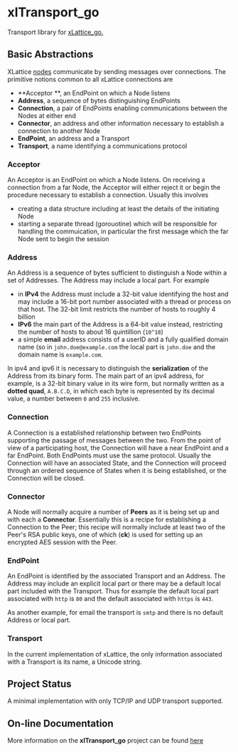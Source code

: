 # xlTransport_go

Transport library for
[xLattice_go.](https://jddixon.github.io/xlattice_go)

## Basic Abstractions

XLattice
[nodes](https://jddixon.github.io/xlNode_go)
communicate by sending messages over connections.  The primitive
notions common to all xLattice connections are

* **Acceptor **, an EndPoint on which a Node listens
* **Address**, a sequence of bytes distinguishing EndPoints
* **Connection**, a pair of EndPoints enabling communications between
  the Nodes at either end
* **Connector**, an address and other information necessary to establish
  a connection to another Node
* **EndPoint**, an address and a Transport
* **Transport**, a name identifying a communications protocol

### Acceptor

An Acceptor is an EndPoint on which a Node listens.  On receiving a
connection from a far Node, the Acceptor will either reject it or begin
the procedure necessary to establish a connection.  Usually this
involves

* creating a data structure including at least the details of the
  initiating Node
* starting a separate thread (gorouotine) which will be responsible
  for handling the commuication, in particular the first message
  which the far Node sent to begin the session

### Address

An Address is a sequence of bytes sufficient to distinguish a Node within
a set of Addresses.  The Address may include a local part.  For example

* in **IPv4** the Address must include a 32-bit value identifying the host
  and may include a 16-bit port number associated with a thread or process
  on that host.  The 32-bit limit restricts the number of hosts to roughly
  4 billion
* **IPv6** the main part of the Address is a 64-bit value instead, restricting
  the number of hosts to about 16 quintillion (`10^18`)
* a simple **email** address consists of a userID and a fully qualified domain
  name (so in `john.doe@example.com` the local part is `john.doe` and the
  domain name is `example.com`.

In ipv4 and ipv6 it is necessary to distinguish the **serialization** of the
Address from its binary form.  The main part of an ipv4 address, for example,
is a 32-bit binary value in its wire form, but normally written as a
**dotted quad**, `A.B.C.D`, in which each byte is represented by its decimal
value, a number between `0` and `255` inclusive.

### Connection

A Connection is a established relationship between two EndPoints
supporting the passage of messages between the two.  From the point of
view of a participating host, the Connection will have a near EndPoint
and a far EndPoint.  Both EndPoints must use the same protocol.
Usually the Connection will have an associated State, and the Connection
will proceed through an ordered sequence of States when it is being
established, or the Connection will be closed.

### Connector

A Node will normally acquire a number of **Peers** as it is being set
up and with each a **Connector**.  Essentially this is a recipe for
establishing a Connection to the Peer; this recipe will normally
include at least two of the Peer's RSA public keys, one of which (**ck**)
is used for setting up an encrypted AES session with the Peer.

### EndPoint

An EndPoint is identified by the associated Transport and an Address.
The Address may include an explicit local part or there may be a
default local part included with the Transport.  Thus for example
the default local part associated with `http` is `80` and the default
associated with `https` is `443`.

As another example, for email the transport is `smtp` and there is
no default Address or local part.

### Transport

In the current implementation of xLattice, the only information
associated with a Transport is its name, a Unicode string.

## Project Status

A minimal implementation with only TCP/IP and UDP transport supported.

## On-line Documentation

More information on the **xlTransport_go** project can be found
[here](://jddixon.github.io/xlTransport_go)
